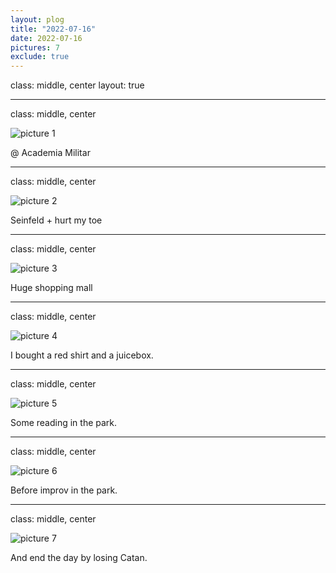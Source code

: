 ```yaml
---
layout: plog
title: "2022-07-16"
date: 2022-07-16
pictures: 7
exclude: true
---
```


class: middle, center
layout: true

---

class: middle, center

<img class="plog-picture" src="{{ site.baseurl }}/img/IMG_20220716_110006.jpg" alt="picture 1" />

@ Academia Militar

---

class: middle, center

<img class="plog-picture" src="{{ site.baseurl }}/img/IMG_20220716_132100.jpg" alt="picture 2" />

Seinfeld + hurt my toe

---

class: middle, center

<img class="plog-picture" src="{{ site.baseurl }}/img/IMG_20220716_142833.jpg" alt="picture 3" />

Huge shopping mall

---

class: middle, center

<img class="plog-picture" src="{{ site.baseurl }}/img/IMG_20220716_151248.jpg" alt="picture 4" />

I bought a red shirt and a juicebox.

---

class: middle, center

<img class="plog-picture" src="{{ site.baseurl }}/img/IMG_20220716_171512.jpg" alt="picture 5" />

Some reading in the park.

---

class: middle, center

<img class="plog-picture" src="{{ site.baseurl }}/img/improv.png" alt="picture 6" />

Before improv in the park.

---

class: middle, center

<img class="plog-picture" src="{{ site.baseurl }}/img/IMG_20220716_222051.jpg" alt="picture 7" />

And end the day by losing Catan.

